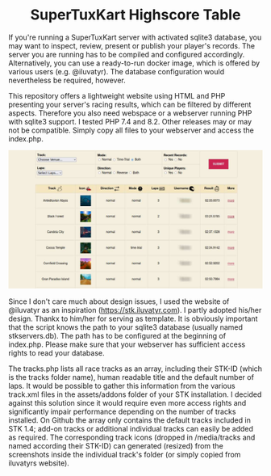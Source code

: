 <h1 align="center">SuperTuxKart Highscore Table</h1>

If you're running a SuperTuxKart server with activated sqlite3 database, you may want to inspect, review, present or publish your player's records.
The server you are running has to be compiled and configured accordingly. Alternatively, you can use a ready-to-run docker image, which is offered by various users (e.g. @iluvatyr). The database configuration would nevertheless be required, however.

This repository offers a lightweight website using HTML and PHP presenting your server's racing results, which can be filtered by different aspects.
Therefore you also need webspace or a webserver running PHP with sqlite3 support. I tested PHP 7.4 and 8.2. Other releases may or may not be compatible. Simply copy all files to your webserver and access the index.php.

<p align="center"><img src="screenshot.jpg"></p>

Since I don't care much about design issues, I used the website of @iluvatyr as an inspiration (https://stk.iluvatyr.com). I partly adopted his/her design. Thankx to him/her for serving as template.
It is obviously important that the script knows the path to your sqlite3 database (usually named stkservers.db). The path has to be configured at the beginning of index.php. Please make sure that your webserver has sufficient access rights to read your database.

The tracks.php lists all race tracks as an array, including their STK-ID (which is the tracks folder name), human readable title and the default number of laps. It would be possible to gather this information from the various track.xml files in the assets/addons folder of your STK installation. I decided against this solution since it would require even more access rights and significantly impair performance depending on the number of tracks installed. 
On Github the array only contains the default tracks included in STK 1.4; add-on tracks or additional individual tracks can easily be added as required. The corresponding track icons (dropped in /media/tracks and named according their STK-ID) can generated (resized) from the screenshots inside the individual track's folder (or simply copied from iluvatyrs website).
